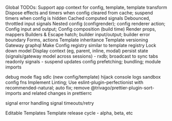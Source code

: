 Global TODOs:
Support app context for config, template, template transform
Dispose effects and timers when config cleared from cache; suspend timers when config is hidden
Cached computed signals
Debounced, throttled input signals
Nested config (configrender); config renderer action; Config input and output; Config composition (build time)
Render props, mappers
Builders & Escape hatch; builder input/output; builder error boundary
Forms, actions
Template inheritance
Template versioning
Gateway graphql
Make Config registry similar to template registry
Lock down model
Display context (eg, parent, inline, modal)
persist state (signals/gateway model across sessions) - rxdb; broadcast to sync tabs
readonly signals - suspend updates
config prefetching; bundling; module imports

debug mode flag
sdlc (new config/template)
hijack console logs
sandbox config fns
Implement Linting; Use eslint-plugin-perfectionist with recommended-natural; auto fix; remove @trivago/prettier-plugin-sort-imports and related changes in prettierrc

signal error handling
signal timeouts/retry

Editable Templates
Template release cycle - alpha, beta, etc

